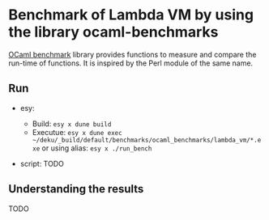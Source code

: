# Benchmark of Lambda VM by using the library ocaml-benchmarks

[OCaml benchmark](https://github.com/Chris00/ocaml-benchmark) library provides functions to measure and compare the run-time of functions. It is inspired by the Perl module of the same name. 

## Run

- esy:
    - Build: `esy x dune build`
    - Executue: `esy x dune exec ~/deku/_build/default/benchmarks/ocaml_benchmarks/lambda_vm/*.exe` 
    or using alias:
    `esy x ./run_bench`

- script: TODO

## Understanding the results

TODO